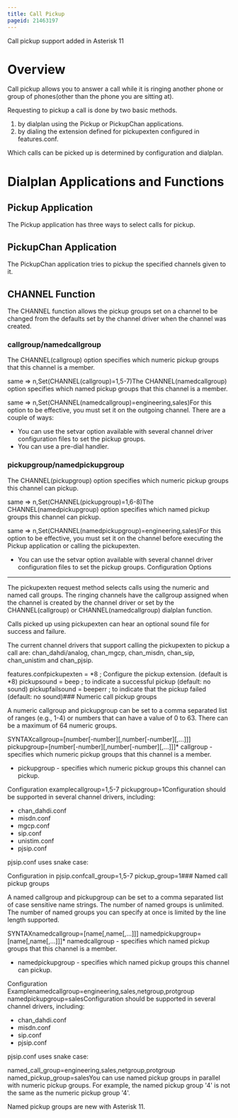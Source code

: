 ```yaml
---
title: Call Pickup
pageid: 21463197
---
```


Call pickup support added in Asterisk 11

Overview
========

Call pickup allows you to answer a call while it is ringing another phone or group of phones(other than the phone you are sitting at).

Requesting to pickup a call is done by two basic methods.

1. by dialplan using the Pickup or PickupChan applications.
2. by dialing the extension defined for pickupexten configured in features.conf.

Which calls can be picked up is determined by configuration and dialplan.

Dialplan Applications and Functions
===================================

Pickup Application
------------------

The Pickup application has three ways to select calls for pickup.

PickupChan Application
----------------------

The PickupChan application tries to pickup the specified channels given to it.

CHANNEL Function
----------------

The CHANNEL function allows the pickup groups set on a channel to be changed from the defaults set by the channel driver when the channel was created.

### callgroup/namedcallgroup

The CHANNEL(callgroup) option specifies which numeric pickup groups that this channel is a member.

same => n,Set(CHANNEL(callgroup)=1,5-7)The CHANNEL(namedcallgroup) option specifies which named pickup groups that this channel is a member.

same => n,Set(CHANNEL(namedcallgroup)=engineering,sales)For this option to be effective, you must set it on the outgoing channel. There are a couple of ways:

* You can use the setvar option available with several channel driver configuration files to set the pickup groups.
* You can use a pre-dial handler.
### pickupgroup/namedpickupgroup

The CHANNEL(pickupgroup) option specifies which numeric pickup groups this channel can pickup.

same => n,Set(CHANNEL(pickupgroup)=1,6-8)The CHANNEL(namedpickupgroup) option specifies which named pickup groups this channel can pickup.

same => n,Set(CHANNEL(namedpickupgroup)=engineering,sales)For this option to be effective, you must set it on the channel before executing the Pickup application or calling the pickupexten.

* You can use the setvar option available with several channel driver configuration files to set the pickup groups.
Configuration Options
---------------------

The pickupexten request method selects calls using the numeric and named call groups. The ringing channels have the callgroup assigned when the channel is created by the channel driver or set by the CHANNEL(callgroup) or CHANNEL(namedcallgroup) dialplan function.

Calls picked up using pickupexten can hear an optional sound file for success and failure.

The current channel drivers that support calling the pickupexten to pickup a call are: chan\_dahdi/analog, chan\_mgcp, chan\_misdn, chan\_sip, chan\_unistim and chan\_pjsip.

features.confpickupexten = \*8 ; Configure the pickup extension. (default is \*8)
pickupsound = beep ; to indicate a successful pickup (default: no sound)
pickupfailsound = beeperr ; to indicate that the pickup failed (default: no sound)### Numeric call pickup groups

A numeric callgroup and pickupgroup can be set to a comma separated list of ranges (e.g., 1-4) or numbers that can have a value of 0 to 63. There can be a maximum of 64 numeric groups.

SYNTAXcallgroup=[number[-number][,number[-number][,...]]]
pickupgroup=[number[-number][,number[-number][,...]]]* callgroup - specifies which numeric pickup groups that this channel is a member.
* pickupgroup - specifies which numeric pickup groups this channel can pickup.

Configuration examplecallgroup=1,5-7
pickupgroup=1Configuration should be supported in several channel drivers, including:

* chan\_dahdi.conf
* misdn.conf
* mgcp.conf
* sip.conf
* unistim.conf
* pjsip.conf

pjsip.conf uses snake case:

Configuration in pjsip.confcall\_group=1,5-7
pickup\_group=1### Named call pickup groups

A named callgroup and pickupgroup can be set to a comma separated list of case sensitive name strings. The number of named groups is unlimited. The number of named groups you can specify at once is limited by the line length supported.

SYNTAXnamedcallgroup=[name[,name[,...]]]
namedpickupgroup=[name[,name[,...]]]* namedcallgroup - specifies which named pickup groups that this channel is a member.
* namedpickupgroup - specifies which named pickup groups this channel can pickup.

Configuration Examplenamedcallgroup=engineering,sales,netgroup,protgroup
namedpickupgroup=salesConfiguration should be supported in several channel drivers, including:

* chan\_dahdi.conf
* misdn.conf
* sip.conf
* pjsip.conf

pjsip.conf uses snake case:

named\_call\_group=engineering,sales,netgroup,protgroup
named\_pickup\_group=salesYou can use named pickup groups in parallel with numeric pickup groups. For example, the named pickup group '4' is not the same as the numeric pickup group '4'.

Named pickup groups are new with Asterisk 11.

 

 

